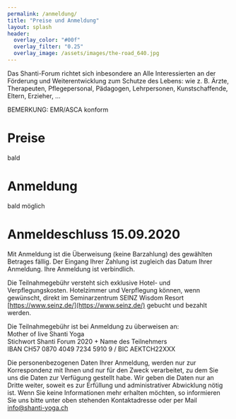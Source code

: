 ```yaml
---
permalink: /anmeldung/
title: "Preise und Anmeldung"
layout: splash
header:
  overlay_color: "#00f"
  overlay_filter: "0.25"
  overlay_image: /assets/images/the-road_640.jpg
---
```

Das Shanti-Forum richtet sich inbesondere an Alle Interessierten an der Förderung und Weiterentwicklung zum Schutze des Lebens: wie z. B. Ärzte,
Therapeuten, Pflegepersonal, Pädagogen, Lehrpersonen,
Kunstschaffende, Eltern, Erzieher, …

BEMERKUNG: EMR/ASCA konform

# Preise
bald

# Anmeldung
bald möglich

# Anmeldeschluss 15.09.2020
Mit Anmeldung ist die Überweisung (keine Barzahlung) des gewählten Betrages fällig. Der Eingang Ihrer Zahlung ist zugleich das Datum Ihrer Anmeldung. Ihre Anmeldung ist verbindlich.

Die Teilnahmegebühr versteht sich exklusive Hotel- und Verpflegungskosten. Hotelzimmer und Verpflegung können, wenn gewünscht, direkt im Seminarzentrum SEINZ Wisdom Resort [https://www.seinz.de/](https://www.seinz.de/) gebucht und bezahlt werden.

Die Teilnahmegebühr ist bei Anmeldung zu überweisen an:<br>
Mother of live Shanti Yoga<br>
Stichwort Shanti Forum 2020 + Name des Teilnehmers<br>
IBAN CH57 0870 4049 7234 5910 9 / BIC AEKTCH22XXX

Die personenbezogenen Daten Ihrer Anmeldung, werden nur zur
Korrespondenz mit Ihnen und nur für den Zweck verarbeitet, zu dem Sie uns die Daten zur Verfügung gestellt habe. Wir geben die Daten nur an Dritte weiter, soweit es zur Erfüllung und administrativer Abwicklung nötig ist. Wenn Sie keine Informationen mehr erhalten möchten, so informieren Sie uns bitte unter oben stehenden Kontaktadresse oder per Mail info@shanti-yoga.ch
